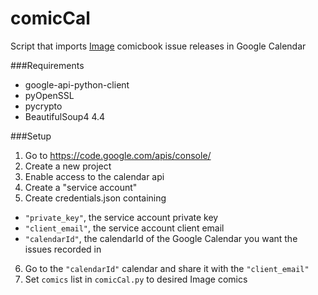 # comicCal
Script that imports [Image](https://imagecomics.com/) comicbook issue releases in Google Calendar

###Requirements
* google-api-python-client
* pyOpenSSL
* pycrypto
* BeautifulSoup4 4.4

###Setup
1. Go to https://code.google.com/apis/console/
2. Create a new project
3. Enable access to the calendar api
4. Create a "service account"
5. Create credentials.json containing
  * `"private_key"`, the service account private key
  * `"client_email"`, the service account client email
  * `"calendarId"`, the calendarId of the Google Calendar you want the issues recorded in
6. Go to the `"calendarId"` calendar and share it with the `"client_email"`
7. Set `comics` list in `comicCal.py` to desired Image comics

